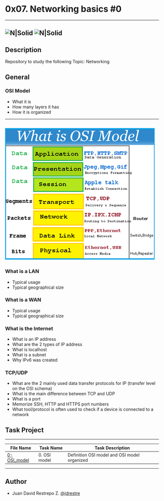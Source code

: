 # 0x07. Networking basics #0
---
![N|Solid](https://www.holbertonschool.com/holberton-logo.png) ![N|Solid](https://intranet.hbtn.io/assets/holberton-logo-coral-27055cb2f875eb10bf3b3942e52a24581bc0667695bdc856d4f08b469b678000.png)
---

## Description
Repository to study the following Topic: Networking

## General

### OSI Model
- What it is
- How many layers it has
- How it is organized
---
![N|Solid](https://github.com/jdrestre/holberton-system_engineering-devops/blob/master/0x07-networking_basics/pic_study/what%20is%20OSI%20model.png)
---
### What is a LAN
- Typical usage
- Typical geographical size

### What is a WAN
- Typical usage
- Typical geographical size

### What is the Internet
- What is an IP address
- What are the 2 types of IP address
- What is localhost
- What is a subnet
- Why IPv6 was created

### TCP/UDP
- What are the 2 mainly used data transfer protocols for IP (transfer level on the OSI schema)
- What is the main difference between TCP and UDP
- What is a port
- Memorize SSH, HTTP and HTTPS port numbers
- What tool/protocol is often used to check if a device is connected to a network


## Task Project
---
File Name|Task Name|Task Description
---|---|---
[0-OSI_model](https://github.com/jdrestre/holberton-system_engineering-devops/tree/master/0x07-networking_basics/0-OSI_model)|0. OSI model|Definition OSI model and OSI model organized



---
## Author

- Juan David Restrepo Z. [@jdrestre](https://twitter.com/jdrestre)
